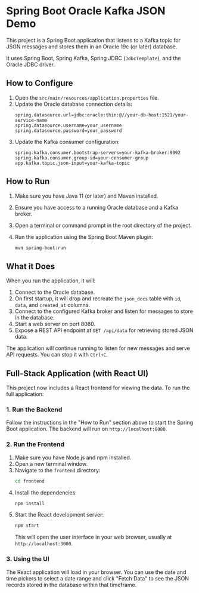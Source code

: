 # Spring Boot Oracle Kafka JSON Demo

This project is a Spring Boot application that listens to a Kafka topic for JSON messages and stores them in an Oracle 19c (or later) database.

It uses Spring Boot, Spring Kafka, Spring JDBC (`JdbcTemplate`), and the Oracle JDBC driver.

## How to Configure

1.  Open the `src/main/resources/application.properties` file.
2.  Update the Oracle database connection details:
    ```properties
    spring.datasource.url=jdbc:oracle:thin:@//your-db-host:1521/your-service-name
    spring.datasource.username=your_username
    spring.datasource.password=your_password
    ```
3.  Update the Kafka consumer configuration:
    ```properties
    spring.kafka.consumer.bootstrap-servers=your-kafka-broker:9092
    spring.kafka.consumer.group-id=your-consumer-group
    app.kafka.topic.json-input=your-kafka-topic
    ```

## How to Run

1.  Make sure you have Java 11 (or later) and Maven installed.
2.  Ensure you have access to a running Oracle database and a Kafka broker.
3.  Open a terminal or command prompt in the root directory of the project.
4.  Run the application using the Spring Boot Maven plugin:

    ```bash
    mvn spring-boot:run
    ```

## What it Does

When you run the application, it will:
1.  Connect to the Oracle database.
2.  On first startup, it will drop and recreate the `json_docs` table with `id`, `data`, and `created_at` columns.
3.  Connect to the configured Kafka broker and listen for messages to store in the database.
4.  Start a web server on port 8080.
5.  Expose a REST API endpoint at `GET /api/data` for retrieving stored JSON data.

The application will continue running to listen for new messages and serve API requests. You can stop it with `Ctrl+C`.

## Full-Stack Application (with React UI)

This project now includes a React frontend for viewing the data. To run the full application:

### 1. Run the Backend

Follow the instructions in the "How to Run" section above to start the Spring Boot application. The backend will run on `http://localhost:8080`.

### 2. Run the Frontend

1.  Make sure you have Node.js and npm installed.
2.  Open a new terminal window.
3.  Navigate to the `frontend` directory:
    ```bash
    cd frontend
    ```
4.  Install the dependencies:
    ```bash
    npm install
    ```
5.  Start the React development server:
    ```bash
    npm start
    ```
    This will open the user interface in your web browser, usually at `http://localhost:3000`.

### 3. Using the UI

The React application will load in your browser. You can use the date and time pickers to select a date range and click "Fetch Data" to see the JSON records stored in the database within that timeframe.
